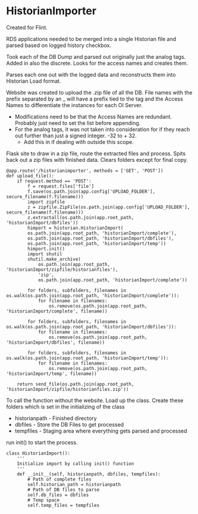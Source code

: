 # HistorianImporter
Created for Flint.

RDS applications needed to be merged into a single Historian file and parsed based on logged history checkbox.

Took each of the DB Dump and parsed out originally just the analog tags.  Added in also the discrete.
Looks for the access names and creates them.

Parses each one out with the logged data and reconstructs them into Historian Load format.

Website was created to upload the .zip file of all the DB.  File names with the prefix separated by an _ will have a prefix tied to the
tag and the Access Names to differentiate the instances for each OI Server.

- Modifications need to be that the Access Names are redundant.  Probably just need to set the list before appending.
- For the analog tags, it was not taken into consideration for if they reach out further than just a signed integer.  -32 to + 32.
  - Add this in if dealing with outside this scope.


Flask site to draw in a zip file, route the extracted files and process.  Spits back out a zip files with finished data.  Clears folders except for final copy.
```
@app.route('/historianimporter', methods = ['GET', 'POST'])
def upload_file():
    if request.method == 'POST':
        f = request.files['file']
        f.save(os.path.join(app.config['UPLOAD_FOLDER'], secure_filename(f.filename)))
        import zipfile
        z = zipfile.ZipFile(os.path.join(app.config['UPLOAD_FOLDER'], secure_filename(f.filename)))
        z.extractall(os.path.join(app.root_path, 'historianImport/dbfiles'))
        himport = historian.HistorianImport(
        os.path.join(app.root_path, 'historianImport/complete'),
        os.path.join(app.root_path, 'historianImport/dbfiles'),
        os.path.join(app.root_path, 'historianImport/temp'))
        himport.init()
        import shutil
        shutil.make_archive(
            os.path.join(app.root_path, 'historianImport/zipfile/historianfiles'),
            'zip',
            os.path.join(app.root_path, 'historianImport/complete'))

        for folders, subfolders, filenames in os.walk(os.path.join(app.root_path, 'historianImport/complete')):
            for filename in filenames:
                os.remove(os.path.join(app.root_path, 'historianImport/complete', filename))

        for folders, subfolders, filenames in os.walk(os.path.join(app.root_path, 'historianImport/dbfiles')):
            for filename in filenames:
                os.remove(os.path.join(app.root_path, 'historianImport/dbfiles', filename))

        for folders, subfolders, filenames in os.walk(os.path.join(app.root_path, 'historianImport/temp')):
            for filename in filenames:
                os.remove(os.path.join(app.root_path, 'historianImport/temp', filename))

    return send_file(os.path.join(app.root_path, 'historianImport/zipfile/historianfiles.zip'))
```

To call the function without the website.  Load up the class.
Create these folders which is set in the initializing of the class
- historianpath  - Finished directory
- dbfiles - Store the DB Files to get processed
- tempfiles - Staging area where everything gets parsed and processed

run init() to start the process.
```
class HistorianImport():
    '''
    Initialize import by calling init() function
    '''
    def __init__(self, historianpath, dbfiles, tempfiles):
        # Path of complete files
        self.historian_path = historianpath
        # Path of DB files to parse
        self.db_files = dbfiles
        # Temp space
        self.temp_files = tempfiles
```
